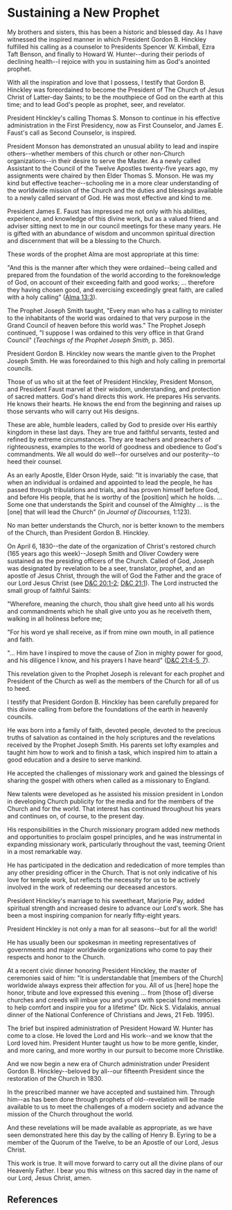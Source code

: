 # Sustaining a New Prophet

My brothers and sisters, this has been a historic and blessed day. As I have
witnessed the inspired manner in which President Gordon B. Hinckley fulfilled
his calling as a counselor to Presidents Spencer W. Kimball, Ezra Taft Benson,
and finally to Howard W. Hunter--during their periods of declining health--I
rejoice with you in sustaining him as God's anointed prophet.

With all the inspiration and love that I possess, I testify that Gordon B.
Hinckley was foreordained to become the President of The Church of Jesus
Christ of Latter-day Saints; to be the mouthpiece of God on the earth at this
time; and to lead God's people as prophet, seer, and revelator.

President Hinckley's calling Thomas S. Monson to continue in his effective
administration in the First Presidency, now as First Counselor, and James E.
Faust's call as Second Counselor, is inspired.

President Monson has demonstrated an unusual ability to lead and inspire
others--whether members of this church or other non-Church organizations--in
their desire to serve the Master. As a newly called Assistant to the Council
of the Twelve Apostles twenty-five years ago, my assignments were chaired by
then Elder Thomas S. Monson. He was my kind but effective teacher--schooling
me in a more clear understanding of the worldwide mission of the Church and
the duties and blessings available to a newly called servant of God. He was
most effective and kind to me.

President James E. Faust has impressed me not only with his abilities,
experience, and knowledge of this divine work, but as a valued friend and
adviser sitting next to me in our council meetings for these many years. He is
gifted with an abundance of wisdom and uncommon spiritual direction and
discernment that will be a blessing to the Church.

These words of the prophet Alma are most appropriate at this time:

"And this is the manner after which they were ordained--being called and
prepared from the foundation of the world according to the foreknowledge of
God, on account of their exceeding faith and good works; ... therefore they
having chosen good, and exercising exceedingly great faith, are called with a
holy calling" ([Alma 13:3](/scriptures/bofm/alma/13.3?lang=eng#2)).

The Prophet Joseph Smith taught, "Every man who has a calling to minister to
the inhabitants of the world was ordained to that very purpose in the Grand
Council of heaven before this world was." The Prophet Joseph continued, "I
suppose I was ordained to this very office in that Grand Council" (_Teachings
of the Prophet Joseph Smith,_ p. 365).

President Gordon B. Hinckley now wears the mantle given to the Prophet Joseph
Smith. He was foreordained to this high and holy calling in premortal
councils.

Those of us who sit at the feet of President Hinckley, President Monson, and
President Faust marvel at their wisdom, understanding, and protection of
sacred matters. God's hand directs this work. He prepares His servants. He
knows their hearts. He knows the end from the beginning and raises up those
servants who will carry out His designs.

These are able, humble leaders, called by God to preside over His earthly
kingdom in these last days. They are true and faithful servants, tested and
refined by extreme circumstances. They are teachers and preachers of
righteousness, examples to the world of goodness and obedience to God's
commandments. We all would do well--for ourselves and our posterity--to heed
their counsel.

As an early Apostle, Elder Orson Hyde, said: "It is invariably the case, that
when an individual is ordained and appointed to lead the people, he has passed
through tribulations and trials, and has proven himself before God, and before
His people, that he is worthy of the [position] which he holds. ... Some one
that understands the Spirit and counsel of the Almighty ... is the [one] that
will lead the Church" (in _Journal of Discourses,_ 1:123).

No man better understands the Church, nor is better known to the members of
the Church, than President Gordon B. Hinckley.

On April 6, 1830--the date of the organization of Christ's restored church
(165 years ago this week)--Joseph Smith and Oliver Cowdery were sustained as
the presiding officers of the Church. Called of God, Joseph was designated by
revelation to be a seer, translator, prophet, and an apostle of Jesus Christ,
through the will of God the Father and the grace of our Lord Jesus Christ (see
[D&amp;C 20:1-2](/scriptures/dc-testament/dc/20.1-2?lang=eng#0); [D&amp;C
21:1](/scriptures/dc-testament/dc/21.1?lang=eng#0)). The Lord instructed the
small group of faithful Saints:

"Wherefore, meaning the church, thou shalt give heed unto all his words and
commandments which he shall give unto you as he receiveth them, walking in all
holiness before me;

"For his word ye shall receive, as if from mine own mouth, in all patience and
faith.

"... Him have I inspired to move the cause of Zion in mighty power for good, and
his diligence I know, and his prayers I have heard" ([D&amp;C 21:4-5,
7](/scriptures/dc-testament/dc/21.4-5,7?lang=eng#3)).

This revelation given to the Prophet Joseph is relevant for each prophet and
President of the Church as well as the members of the Church for all of us to
heed.

I testify that President Gordon B. Hinckley has been carefully prepared for
this divine calling from before the foundations of the earth in heavenly
councils.

He was born into a family of faith, devoted people, devoted to the precious
truths of salvation as contained in the holy scriptures and the revelations
received by the Prophet Joseph Smith. His parents set lofty examples and
taught him how to work and to finish a task, which inspired him to attain a
good education and a desire to serve mankind.

He accepted the challenges of missionary work and gained the blessings of
sharing the gospel with others when called as a missionary to England.

New talents were developed as he assisted his mission president in London in
developing Church publicity for the media and for the members of the Church
and for the world. That interest has continued throughout his years and
continues on, of course, to the present day.

His responsibilities in the Church missionary program added new methods and
opportunities to proclaim gospel principles, and he was instrumental in
expanding missionary work, particularly throughout the vast, teeming Orient in
a most remarkable way.

He has participated in the dedication and rededication of more temples than
any other presiding officer in the Church. That is not only indicative of his
love for temple work, but reflects the necessity for us to be actively
involved in the work of redeeming our deceased ancestors.

President Hinckley's marriage to his sweetheart, Marjorie Pay, added spiritual
strength and increased desire to advance our Lord's work. She has been a most
inspiring companion for nearly fifty-eight years.

President Hinckley is not only a man for all seasons--but for all the world!

He has usually been our spokesman in meeting representatives of governments
and major worldwide organizations who come to pay their respects and honor to
the Church.

At a recent civic dinner honoring President Hinckley, the master of ceremonies
said of him: "It is understandable that [members of the Church] worldwide
always express their affection for you. All of us [here] hope the honor,
tribute and love expressed this evening ... from [those of] diverse churches and
creeds will imbue you and yours with special fond memories to help comfort and
inspire you for a lifetime" (Dr. Nick S. Vidalakis, annual dinner of the
National Conference of Christians and Jews, 21 Feb. 1995).

The brief but inspired administration of President Howard W. Hunter has come
to a close. He loved the Lord and His work--and we know that the Lord loved
him. President Hunter taught us how to be more gentle, kinder, and more
caring, and more worthy in our pursuit to become more Christlike.

And we now begin a new era of Church administration under President Gordon B.
Hinckley--beloved by all--our fifteenth President since the restoration of the
Church in 1830.

In the prescribed manner we have accepted and sustained him. Through him--as
has been done through prophets of old--revelation will be made available to us
to meet the challenges of a modern society and advance the mission of the
Church throughout the world.

And these revelations will be made available as appropriate, as we have seen
demonstrated here this day by the calling of Henry B. Eyring to be a member of
the Quorum of the Twelve, to be an Apostle of our Lord, Jesus Christ.

This work is true. It will move forward to carry out all the divine plans of
our Heavenly Father. I bear you this witness on this sacred day in the name of
our Lord, Jesus Christ, amen.

## References

